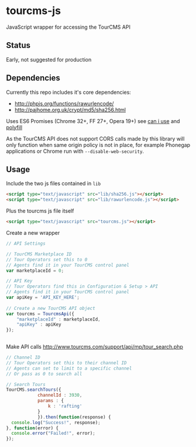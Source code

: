 # tourcms-js

JavaScript wrapper for accessing the TourCMS API

## Status

Early, not suggested for production

## Dependencies

Currently this repo includes it's core dependencies:

* http://phpjs.org/functions/rawurlencode/
* http://pajhome.org.uk/crypt/md5/sha256.html

Uses ES6 Promises (Chrome 32+, FF 27+, Opera 19+) see [can i use](http://caniuse.com/promises) and [polyfill](https://github.com/jakearchibald/es6-promise)

As the TourCMS API does not support CORS calls made by this library will only function when same origin policy is not in place, for example Phonegap applications or Chrome run with `--disable-web-security`.

## Usage

Include the two js files contained in `lib` 

```html
<script type="text/javascript" src="lib/sha256.js"></script>
<script type="text/javascript" src="lib/rawurlencode.js"></script>
```

Plus the tourcms js file itself

```html
<script type="text/javascript" src="tourcms.js"></script>
```

Create a new wrapper

```js
// API Settings

// TourCMS Marketplace ID
// Tour Operators set this to 0
// Agents find it in your TourCMS control panel
var marketplaceId = 0;

// API Key
// Tour Operators find this in Configuration & Setup > API
// Agents find it in your TourCMS control panel
var apiKey = 'API_KEY_HERE';
 
// Create a new TourCMS API object
var tourcms = TourcmsApi({
	"marketplaceId" : marketplaceId, 
 	"apiKey" : apiKey
});
 
```

Make API calls
http://www.tourcms.com/support/api/mp/tour_search.php

```js
// Channel ID
// Tour Operators set this to their channel ID
// Agents can set to limit to a specific channel
// Or pass as 0 to search all

// Search Tours
TourCMS.searchTours({
			channelId : 3930,
			params : {
				k : 'rafting'
			}
			}).then(function(response) {
  console.log("Success!", response);
}, function(error) {
  console.error("Failed!", error);
});
```